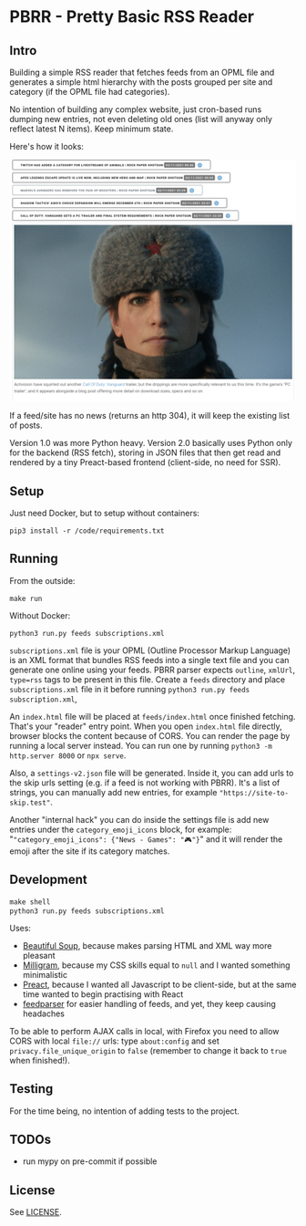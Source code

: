 # PBRR - Pretty Basic RSS Reader

## Intro

Building a simple RSS reader that fetches feeds from an OPML file and generates a simple html hierarchy with the posts grouped per site and category (if the OPML file had categories).

No intention of building any complex website, just cron-based runs dumping new entries, not even deleting old ones (list will anyway only reflect latest N items). Keep minimum state.

Here's how it looks:

![PBRR screenshot](doc/screenshot.png)

If a feed/site has no news (returns an http 304), it will keep the existing list of posts.

Version 1.0 was more Python heavy. Version 2.0 basically uses Python only for the backend (RSS fetch), storing in JSON files that then get read and rendered by a tiny Preact-based frontend (client-side, no need for SSR).

## Setup

Just need Docker, but to setup without containers:
```
pip3 install -r /code/requirements.txt
```

## Running

From the outside:
```
make run
```

Without Docker:
```
python3 run.py feeds subscriptions.xml
```

`subscriptions.xml` file is your OPML (Outline Processor Markup Language) is an XML format that bundles RSS feeds into a single text file and you can generate one online using your feeds. PBRR parser expects `outline`, `xmlUrl`, `type=rss` tags to be present in this file. Create a `feeds` directory and place `subscriptions.xml` file in it before running `python3 run.py feeds subscription.xml`,

An `index.html` file will be placed at `feeds/index.html` once finished fetching. That's your "reader" entry point. When you open `index.html` file directly, browser blocks the content because of CORS. You can render the page by running a local server instead. You can run one by running `python3 -m http.server 8000` or `npx serve`.

Also, a `settings-v2.json` file will be generated. Inside it, you can add urls to the skip urls setting (e.g. if a feed is not working with PBRR). It's a list of strings, you can manually add new entries, for example `"https://site-to-skip.test"`.

Another "internal hack" you can do inside the settings file is add new entries under the `category_emoji_icons` block, for example: "`"category_emoji_icons": {"News - Games": "🎮"}`" and it will render the emoji after the site if its category matches.

## Development

```
make shell
python3 run.py feeds subscriptions.xml
```

Uses:
- [Beautiful Soup](https://www.crummy.com/software/BeautifulSoup/), because makes parsing HTML and XML way more pleasant
- [Milligram](https://milligram.io/), because my CSS skills equal to `null` and I wanted something minimalistic
- [Preact](https://preactjs.com/), because I wanted all Javascript to be client-side, but at the same time wanted to begin practising with React
- [feedparser](https://feedparser.readthedocs.io) for easier handling of feeds, and yet, they keep causing headaches

To be able to perform AJAX calls in local, with Firefox you need to allow CORS with local `file://` urls: type `about:config` and set `privacy.file_unique_origin` to `false` (remember to change it back to `true` when finished!).

## Testing

For the time being, no intention of adding tests to the project.

## TODOs

- run mypy on pre-commit if possible

## License

See [LICENSE](LICENSE).
